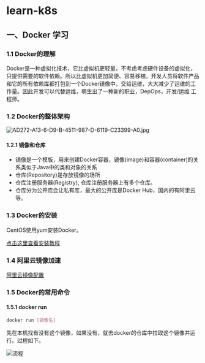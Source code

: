 # learn-k8s

## 一、Docker 学习

### 1.1 Docker的理解

Docker是一种虚拟化技术，它比虚拟机更轻量，不考虑考虑硬件设备的虚拟化，只提供需要的软件依赖。所以比虚拟机更加简便、容易移植。开发人员将软件产品和它的所有依赖库都打包到一个Docker镜像中，交给运维，大大减少了运维的工作量。因此开发可以代替运维，萌生出了一种新的职业，DepOps，开发/运维 工程师。

### 1.2 Docker的整体架构 

![AD272-A13-6-D9-B-4511-987-D-6119-C23399-A0.jpg](https://t1.picb.cc/uploads/2019/06/23/gceSXi.jpg)

#### 1.2.1 镜像和仓库 

- 镜像是一个模版，用来创建Docker容器，镜像(image)和容器(container)的关系类似于Java中的类和对象的关系
- 仓库(Repository)是存放镜像的场所
- 仓库注册服务器(Registry), 仓库注册服务器上有多个仓库。
- 仓库分为公开库会让私有库，最大的公开库是Docker Hub，国内的有阿里云等。

### 1.3 Docker的安装

CentOS使用yum安装Docker。

[点击这里查看安装教程](https://docs.docker.com/install/linux/docker-ce/centos/)

### 1.4 阿里云镜像加速

[阿里云镜像配置](https://cr.console.aliyun.com/cn-hangzhou/instances/mirrors)

### 1.5 Docker的常用命令

#### 1.5.1 docker run

```sh
docker run [镜像名]
```

先在本机找有没有这个镜像，如果没有，就去docker的仓库中拉取这个镜像并运行。过程如下。

![流程](https://t1.picb.cc/uploads/2019/06/23/gce05v.jpg)

